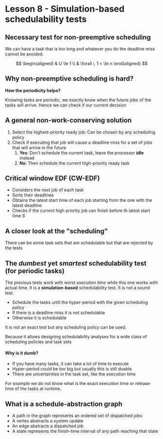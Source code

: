 # Lesson 8 - Simulation-based schedulability tests

## Necessary test for non-preemptive scheduling

We can have a task that is too long and whatever you do the deadline miss cannot be avoided.

$$
\begin{aligned}
    & U \le 1 \\
    & \forall i, 1 < \le n
\end{aligned}
$$

## Why non-preemptive scheduling is hard?

**How the periodicity helps?**

Knowing tasks are periodic, we exactly know when the future jobs of the tasks will arrive. Hence we can check if our current decision

## A general non-work-conserving solution

1. Select the highest-priority ready job: Can be chosen by any scheduling policy
2. Check if executing that job will cause a deadline miss for a set of jobs that will arrive in the future
   1. **Yes**: Don't schedule the current task, leave the processor **idle** instead
   2. **No**: Then schedule the current high-priority ready task

## Critical window EDF (CW-EDF)

- Considers the next job of each task
- Sorts their deadlines
- Obtains the latest start time of each job starting from the one with the latest deadline
- Checks if the current high priority job can finish before th latest start time $S$

## A closer look at the "scheduling"

There can be some task sets that are schedulable but that are rejected by the tests

## The *dumbest* yet *smartest* schedulability test (for periodic tasks)
The previous tests work with *worst execution time* while this one works with actual time. It is a **simulation-based** schedulability test. It is not a sound test.

- Schedule the tasks until the hyper-period with the given scheduling policy
- If there is a deadline miss it is not schedulable
- Otherwise it is schedulable

It is not an exact test but any scheduling policy can be used.

Because it allows designing schedulability analyses for a wide class of scheduling policies and task sets

#### Why is it dumb?
- If you have many tasks, it can take a lot of time to execute
- Hyper-period could be too big but usually this is still doable 
- There are uncertainties in the task set, like the execution time

For example we do not know what is the exact execution time or release time of the tasks at runtime.

## What is a schedule-abstraction graph
- A path in the graph represents an ordered set of dispatched jobs
- A vertex abstracts a system update
- An edge abstracts a dispatched job
- A state represents the finish-time interval of any path reaching that state


